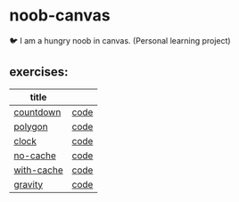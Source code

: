 # noob-canvas

🐦 I am a hungry noob in canvas. (Personal learning project)

## exercises:

| title                                                                   |                                                                                |
| ----------------------------------------------------------------------- | :----------------------------------------------------------------------------: |
| [countdown](https://ahungrynoob.github.io/noob-canvas/countdown.html)   | [code](https://github.com/ahungrynoob/noob-canvas/blob/master/countdown.html)  |
| [polygon](https://ahungrynoob.github.io/noob-canvas/polygon.html)       |  [code](https://github.com/ahungrynoob/noob-canvas/blob/master/polygon.html)   |
| [clock](https://ahungrynoob.github.io/noob-canvas/clock.html)           |   [code](https://github.com/ahungrynoob/noob-canvas/blob/master/clock.html)    |
| [no-cache](https://ahungrynoob.github.io/noob-canvas/no-cache.html)     |  [code](https://github.com/ahungrynoob/noob-canvas/blob/master/no-cache.html)  |
| [with-cache](https://ahungrynoob.github.io/noob-canvas/with-cache.html) | [code](https://github.com/ahungrynoob/noob-canvas/blob/master/with-cache.html) |
| [gravity](https://ahungrynoob.github.io/noob-canvas/gravity.html)       |  [code](https://github.com/ahungrynoob/noob-canvas/blob/master/gravity.html)   |
